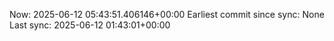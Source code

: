 Now: 2025-06-12 05:43:51.406146+00:00 Earliest commit since sync: None Last sync: 2025-06-12 01:43:01+00:00
